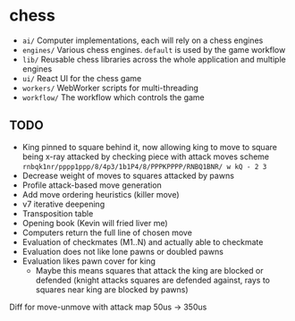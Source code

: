 # chess

- `ai/` Computer implementations, each will rely on a chess engines
- `engines/` Various chess engines. `default` is used by the game workflow
- `lib/` Reusable chess libraries across the whole application and multiple engines
- `ui/` React UI for the chess game
- `workers/` WebWorker scripts for multi-threading
- `workflow/` The workflow which controls the game

## TODO

- King pinned to square behind it, now allowing king to move to square being x-ray attacked by checking piece with attack moves scheme
`rnbqk1nr/pppp1ppp/8/4p3/1b1P4/8/PPPKPPPP/RNBQ1BNR/ w kQ - 2 3`
- Decrease weight of moves to squares attacked by pawns
- Profile attack-based move generation
- Add move ordering heuristics (killer move)
- v7 iterative deepening
- Transposition table
- Opening book (Kevin will fried liver me)
- Computers return the full line of chosen move
- Evaluation of checkmates (M1..N) and actually able to checkmate
- Evaluation does not like lone pawns or doubled pawns
- Evaluation likes pawn cover for king
  - Maybe this means squares that attack the king are blocked or defended (knight attacks squares are defended against, rays to squares near king are blocked by pawns)


Diff for move-unmove with attack map
50us -> 350us
